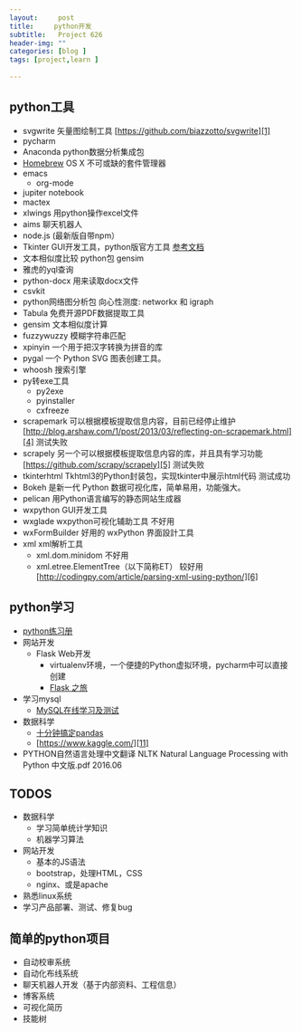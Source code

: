 ```yaml
---
layout:     post
title:     python开发
subtitle:   Project 626
header-img: ""
categories: [blog ]
tags: [project,learn ]
 
---
```


## python工具
- svgwrite 矢量图绘制工具 [https://github.com/biazzotto/svgwrite][1]
- pycharm
- Anaconda python数据分析集成包
- [Homebrew][2] OS X 不可或缺的套件管理器
- emacs
	- org-mode
- jupiter notebook
- mactex
- xlwings 用python操作excel文件
- aims 聊天机器人
- node.js (最新版自带npm）
- Tkinter GUI开发工具，python版官方工具 [参考文档][3]
- 文本相似度比较 python包 gensim
- 雅虎的yql查询
- python-docx 用来读取docx文件
- csvkit
- python网络图分析包 向心性测度: networkx 和 igraph
- Tabula 免费开源PDF数据提取工具
- gensim 文本相似度计算
- fuzzywuzzy 模糊字符串匹配
- xpinyin 一个用于把汉字转换为拼音的库
- pygal 一个 Python SVG 图表创建工具。
- whoosh 搜索引擎
- py转exe工具
	- py2exe
	- pyinstaller
	- cxfreeze
- scrapemark 可以根据模板提取信息内容，目前已经停止维护 [http://blog.arshaw.com/1/post/2013/03/reflecting-on-scrapemark.html][4] 测试失败
- scrapely 另一个可以根据模板提取信息内容的库，并且具有学习功能 [https://github.com/scrapy/scrapely][5] 测试失败
- tkinterhtml Tkhtml3的Python封装包，实现tkinter中展示html代码 测试成功
- Bokeh 是新一代 Python 数据可视化库，简单易用，功能强大。
- pelican 用Python语言编写的静态网站生成器
- wxpython GUI开发工具
- wxglade wxpython可视化辅助工具 不好用
- wxFormBuilder 好用的 wxPython 界面設計工具 
- xml xml解析工具
	- xml.dom.minidom 不好用
	- xml.etree.ElementTree（以下简称ET） 较好用 [http://codingpy.com/article/parsing-xml-using-python/][6]




## python学习
- [python练习册][7]
- 网站开发
	- Flask Web开发
		- virtualenv环境，一个便捷的Python虚拟环境，pycharm中可以直接创建
		- [Flask 之旅][8]
- 学习mysql
	- [MySQL在线学习及测试][9]
- 数据科学
	- [十分钟搞定pandas][10]
	- [https://www.kaggle.com/][11]
- PYTHON自然语言处理中文翻译 NLTK Natural Language Processing with Python 中文版.pdf 2016.06

## TODOS
- 数据科学
	 - 学习简单统计学知识
	- 机器学习算法
- 网站开发
	- 基本的JS语法
	- bootstrap，处理HTML，CSS
	- nginx、或是apache
- 熟悉linux系统
- 学习产品部署、测试、修复bug

## 简单的python项目
- 自动校审系统
- 自动化布线系统
- 聊天机器人开发（基于内部资料、工程信息）
- 博客系统
- 可视化简历
- 技能树

[1]:	https://github.com/biazzotto/svgwrite "https://github.com/biazzotto/svgwrite"
[2]:	http://brew.sh/index_zh-cn.html
[3]:	http://effbot.org/tkinterbook/
[4]:	http://blog.arshaw.com/1/post/2013/03/reflecting-on-scrapemark.html
[5]:	https://github.com/scrapy/scrapely
[6]:	http://codingpy.com/article/parsing-xml-using-python/
[7]:	https://github.com/Yixiaohan/show-me-the-code
[8]:	https://spacewander.github.io/explore-flask-zh/14-deployment.html
[9]:	http://sqlzoo.net/wiki/SQL_Tutorial
[10]:	http://www.shizhuolin.com/2015/04/19/978.html
[11]:	https://www.kaggle.com/